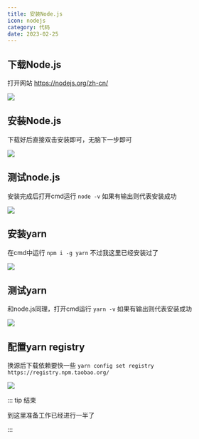 ```yaml
---
title: 安装Node.js
icon: nodejs
category: 代码
date: 2023-02-25
---
```


## 下载Node.js

打开网站 https://nodejs.org/zh-cn/

![](https://cdn.jsdelivr.net/gh/miomiora/image/image/O7LLDGCGO44GQ40MVF.png)

## 安装Node.js

下载好后直接双击安装即可，无脑下一步即可

![](https://cdn.jsdelivr.net/gh/miomiora/image/image/XR17TNOGKVJVJNLM.png)

## 测试node.js

安装完成后打开cmd运行 `node -v` 如果有输出则代表安装成功

![](https://cdn.jsdelivr.net/gh/miomiora/image/image/3.png)

## 安装yarn

在cmd中运行 `npm i -g yarn` 不过我这里已经安装过了

![](https://cdn.jsdelivr.net/gh/miomiora/image/image/5.png)

## 测试yarn

和node.js同理，打开cmd运行 `yarn -v` 如果有输出则代表安装成功

![](https://cdn.jsdelivr.net/gh/miomiora/image/image/12.png)

## 配置yarn registry

换源后下载依赖要快一些 `yarn config set registry https://registry.npm.taobao.org/`

![](https://cdn.jsdelivr.net/gh/miomiora/image/image/13.png)

::: tip 结束

到这里准备工作已经进行一半了

:::

